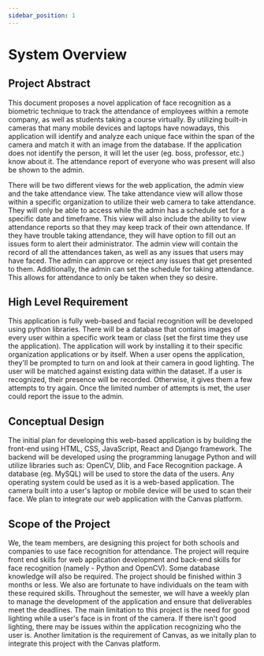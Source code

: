 ```yaml
---
sidebar_position: 1
---
```


# System Overview

## Project Abstract
This document proposes a novel application of face recognition as a biometric technique to track the attendance of employees within a remote company, as well as students taking a course virtually. By utilizing built-in cameras that many mobile devices and laptops have nowadays, this application will identify and analyze each unique face within the span of the camera and match it with an image from the database. If the application does not identify the person, it will let the user (eg. boss, professor, etc.) know about it. The attendance report of everyone who was present will also be shown to the admin.

There will be two different views for the web application, the admin view and the take attendance view. The take attendance view will allow those within a specific organization to utilize their web camera to take attendance. They will only be able to access while the admin has a schedule set for a specific date and timeframe. This view will also include the ability to view attendance reports so that they may keep track of their own attendance. If they have trouble taking attendance, they will have option to fill out an issues form to alert their administrator. The admin view will contain the record of all the attendances taken, as well as any issues that users may have faced. The admin can approve or reject any issues that get presented to them. Additionally, the admin can set the schedule for taking attendance. This allows for attendance to only be taken when they so desire.

## High Level Requirement
This application is fully web-based and facial recognition will be developed using python libraries. There will be a database that contains images of every user within a specific work team or class (set the first time they use the application). The application will work by installing it to their specific organization applications or by itself. When a user opens the application, they'll be prompted to turn on and look at their camera in good lighting. The user will be matched against existing data within the dataset. If a user is recognized, their presence will be recorded. Otherwise, it gives them a few attempts to try again. Once the limited number of attempts is met, the user could report the issue to the admin.

## Conceptual Design
The initial plan for developing this web-based application is by building the front-end using HTML, CSS, JavaScript, React and Django framework. The backend will be developed using the programming lanugage Python and will utilize libraries such as: OpenCV, Dlib, and Face Recognition package. A database (eg. MySQL) will be used to store the data of the users. Any operating system could be used as it is a web-based application. The camera built into a user's laptop or mobile device will be used to scan their face. We plan to integrate our web application with the Canvas platform.

## Scope of the Project
We, the team members, are designing this project for both schools and companies to use face recognition for attendance. The project will require front end skills for web application development and back-end skills for face recognition (namely - Python and OpenCV). Some database knowledge will also be required. The project should be finished within 3 months or less. We also are fortunate to have individuals on the team with these required skills. Throughout the semester, we will have a weekly plan to manage the development of the application and ensure that deliverables meet the deadlines. The main limitation to this project is the need for good lighting while a user's face is in front of the camera. If there isn't good lighting, there may be issues within the application recognizing who the user is. Another limitation is the requirement of Canvas, as we initally plan to integrate this project with the Canvas platform.
